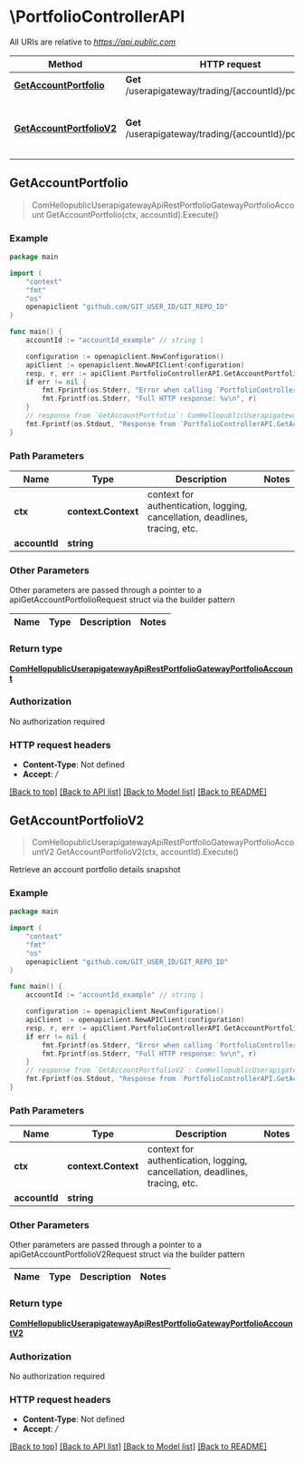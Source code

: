 # \PortfolioControllerAPI

All URIs are relative to *https://api.public.com*

Method | HTTP request | Description
------------- | ------------- | -------------
[**GetAccountPortfolio**](PortfolioControllerAPI.md#GetAccountPortfolio) | **Get** /userapigateway/trading/{accountId}/portfolio | 
[**GetAccountPortfolioV2**](PortfolioControllerAPI.md#GetAccountPortfolioV2) | **Get** /userapigateway/trading/{accountId}/portfolio/v2 | Retrieve an account portfolio details snapshot



## GetAccountPortfolio

> ComHellopublicUserapigatewayApiRestPortfolioGatewayPortfolioAccount GetAccountPortfolio(ctx, accountId).Execute()



### Example

```go
package main

import (
	"context"
	"fmt"
	"os"
	openapiclient "github.com/GIT_USER_ID/GIT_REPO_ID"
)

func main() {
	accountId := "accountId_example" // string | 

	configuration := openapiclient.NewConfiguration()
	apiClient := openapiclient.NewAPIClient(configuration)
	resp, r, err := apiClient.PortfolioControllerAPI.GetAccountPortfolio(context.Background(), accountId).Execute()
	if err != nil {
		fmt.Fprintf(os.Stderr, "Error when calling `PortfolioControllerAPI.GetAccountPortfolio``: %v\n", err)
		fmt.Fprintf(os.Stderr, "Full HTTP response: %v\n", r)
	}
	// response from `GetAccountPortfolio`: ComHellopublicUserapigatewayApiRestPortfolioGatewayPortfolioAccount
	fmt.Fprintf(os.Stdout, "Response from `PortfolioControllerAPI.GetAccountPortfolio`: %v\n", resp)
}
```

### Path Parameters


Name | Type | Description  | Notes
------------- | ------------- | ------------- | -------------
**ctx** | **context.Context** | context for authentication, logging, cancellation, deadlines, tracing, etc.
**accountId** | **string** |  | 

### Other Parameters

Other parameters are passed through a pointer to a apiGetAccountPortfolioRequest struct via the builder pattern


Name | Type | Description  | Notes
------------- | ------------- | ------------- | -------------


### Return type

[**ComHellopublicUserapigatewayApiRestPortfolioGatewayPortfolioAccount**](ComHellopublicUserapigatewayApiRestPortfolioGatewayPortfolioAccount.md)

### Authorization

No authorization required

### HTTP request headers

- **Content-Type**: Not defined
- **Accept**: */*

[[Back to top]](#) [[Back to API list]](../README.md#documentation-for-api-endpoints)
[[Back to Model list]](../README.md#documentation-for-models)
[[Back to README]](../README.md)


## GetAccountPortfolioV2

> ComHellopublicUserapigatewayApiRestPortfolioGatewayPortfolioAccountV2 GetAccountPortfolioV2(ctx, accountId).Execute()

Retrieve an account portfolio details snapshot



### Example

```go
package main

import (
	"context"
	"fmt"
	"os"
	openapiclient "github.com/GIT_USER_ID/GIT_REPO_ID"
)

func main() {
	accountId := "accountId_example" // string | 

	configuration := openapiclient.NewConfiguration()
	apiClient := openapiclient.NewAPIClient(configuration)
	resp, r, err := apiClient.PortfolioControllerAPI.GetAccountPortfolioV2(context.Background(), accountId).Execute()
	if err != nil {
		fmt.Fprintf(os.Stderr, "Error when calling `PortfolioControllerAPI.GetAccountPortfolioV2``: %v\n", err)
		fmt.Fprintf(os.Stderr, "Full HTTP response: %v\n", r)
	}
	// response from `GetAccountPortfolioV2`: ComHellopublicUserapigatewayApiRestPortfolioGatewayPortfolioAccountV2
	fmt.Fprintf(os.Stdout, "Response from `PortfolioControllerAPI.GetAccountPortfolioV2`: %v\n", resp)
}
```

### Path Parameters


Name | Type | Description  | Notes
------------- | ------------- | ------------- | -------------
**ctx** | **context.Context** | context for authentication, logging, cancellation, deadlines, tracing, etc.
**accountId** | **string** |  | 

### Other Parameters

Other parameters are passed through a pointer to a apiGetAccountPortfolioV2Request struct via the builder pattern


Name | Type | Description  | Notes
------------- | ------------- | ------------- | -------------


### Return type

[**ComHellopublicUserapigatewayApiRestPortfolioGatewayPortfolioAccountV2**](ComHellopublicUserapigatewayApiRestPortfolioGatewayPortfolioAccountV2.md)

### Authorization

No authorization required

### HTTP request headers

- **Content-Type**: Not defined
- **Accept**: */*

[[Back to top]](#) [[Back to API list]](../README.md#documentation-for-api-endpoints)
[[Back to Model list]](../README.md#documentation-for-models)
[[Back to README]](../README.md)

